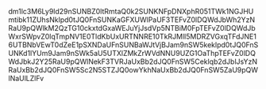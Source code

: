 dm1lc3M6Ly9ld29nSUNBZ0ltRmtaQ0k2SUNKNFpDNXphR051TWk1NGJHUmtibk11ZUhsNklpd0tJQ0FnSUNKaGFXUWlPaUF3TEFvZ0lDQWdJbWh2YzNRaU9pQWlkM2QzTG10ckxtdGxaWEJuYjJsdVp5NTBiM0FpTEFvZ0lDQWdJbWxrSWpvZ0lqTmpNV1E0TldKbUxURTNNRE10TkRJMll5MDRZVGxqTFdJNE16UTBNbVEwT0dZeE1pSXNDaUFnSUNBaWJtVjBJam9nSW5keklpd0tJQ0FnSUNKd1lYUm9Jam9nSWk5aU5UTXlZMkZrWVdNNU9UZG1OaThpTEFvZ0lDQWdJbkJ2Y25RaU9pQWlNekF3TVRJaUxBb2dJQ0FnSW5Ceklqb2dJblJsYzNRaUxBb2dJQ0FnSW5Sc2N5STZJQ0owYkhNaUxBb2dJQ0FnSW5ZaU9pQWlNaUlLZlFv
